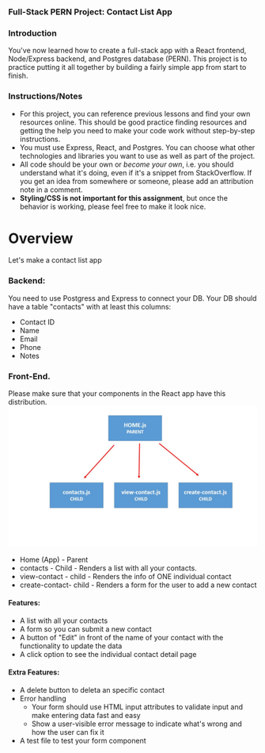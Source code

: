 ### Full-Stack PERN Project: Contact List App

### Introduction

You've now learned how to create a full-stack app with a React frontend, Node/Express backend, and Postgres database (PERN). This project is to practice putting it all together by building a fairly simple app from start to finish.

### Instructions/Notes

- For this project, you can reference previous lessons and find your own resources online. This should be good practice finding resources and getting the help you need to make your code work without step-by-step instructions.
- You must use Express, React, and Postgres. You can choose what other technologies and libraries you want to use as well as part of the project.
- All code should be your own or _become your own_, i.e. you should understand what it's doing, even if it's a snippet from StackOverflow. If you get an idea from somewhere or someone, please add an attribution note in a comment.
- **Styling/CSS is not important for this assignment**, but once the behavior is working, please feel free to make it look nice.

# Overview
Let's make a contact list app

### Backend: 
You need to use Postgress and Express to connect your DB. 
Your DB should have a table "contacts" with at least this columns:
* Contact ID
* Name
* Email
* Phone
* Notes

### Front-End. 
Please make sure that your components in the React app have this distribution. 
![Screenshoot](https://github.com/Yosolita1978/screenshoots/blob/main/week11/lo90b1.jpeg?raw=true)
* Home (App) - Parent
* contacts - Child - Renders a list with all your contacts. 
* view-contact - child - Renders the info of ONE individual contact
* create-contact- child - Renders a form for the user to add a new contact 

#### Features:
 * A list with all your contacts
 * A form so you can submit a new contact
 * A button of "Edit" in front of the name of your contact with the functionality to update the data
 * A click option to see the individual contact detail page

#### Extra Features:
* A delete button to deleta an specific contact 
* Error handling
  - Your form should use HTML input attributes to validate input and make entering data fast and easy
  - Show a user-visible error message to indicate what's wrong and how the user can fix it
 * A test file to test your form component 